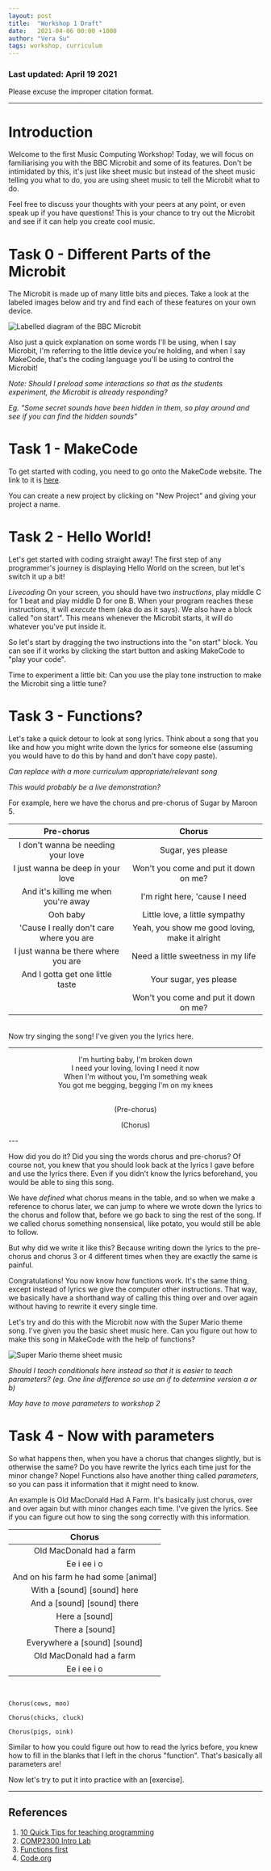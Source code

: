 ```yaml
---
layout: post
title:  "Workshop 1 Draft"
date:   2021-04-06 00:00 +1000
author: "Vera Su"
tags: workshop, curriculum
---
```


### Last updated: April 19 2021

Please excuse the improper citation format.

***

# Introduction

Welcome to the first Music Computing Workshop! Today, we will focus on familiarising you with the BBC Microbit and some of its features. Don't be intimidated by this, it's just like sheet music but instead of the sheet music telling you what to do, you are using sheet music to tell the Microbit what to do.

Feel free to discuss your thoughts with your peers at any point, or even speak up if you have questions! This is your chance to try out the Microbit and see if it can help you create cool music.

# Task 0 - Different Parts of the Microbit

The Microbit is made up of many little bits and pieces. Take a look at the labeled images below and try and find each of these features on your own device.

![Labelled diagram of the BBC Microbit](../assets/microbit-labelled.png)

Also just a quick explanation on some words I'll be using, when I say Microbit, I'm referring to the little device you're holding, and when I say MakeCode, that's the coding language you'll be using to control the Microbit!

*Note: Should I preload some interactions so that as the students experiment, the Microbit is already responding?*

*Eg. "Some secret sounds have been hidden in them, so play around and see if you can find the hidden sounds"*

# Task 1 - MakeCode

To get started with coding, you need to go onto the MakeCode website. The link to it is [here](https://makecode.microbit.org/).

You can create a new project by clicking on "New Project" and giving your project a name.

# Task 2 - Hello World!

Let's get started with coding straight away! The first step of any programmer's journey is displaying Hello World on the screen, but let's switch it up a bit!

*Livecoding*
On your screen, you should have two *instructions*, play middle C for 1 beat and play middle D for one B. When your program reaches these instructions, it will *execute* them (aka do as it says). We also have a block called "on start". This means whenever the Microbit starts, it will do whatever you've put inside it.

So let's start by dragging the two instructions into the "on start" block. You can see if it works by clicking the start button and asking MakeCode to "play your code".

Time to experiment a little bit: Can you use the play tone instruction to make the Microbit sing a little tune?

# Task 3 - Functions?

Let's take a quick detour to look at song lyrics. Think about a song that you like and how you might write down the lyrics for someone else (assuming you would have to do this by hand and don't have copy paste).

*Can replace with a more curriculum appropriate/relevant song*

*This would probably be a live demonstration?*

For example, here we have the chorus and pre-chorus of Sugar by Maroon 5.

| Pre-chorus                               |  Chorus                                         |
|:----------------------------------------:|:-----------------------------------------------:|
| I don't wanna be needing your love       | Sugar, yes please                               |
| I just wanna be deep in your love        | Won't you come and put it down on me?           |
| And it's killing me when you're away     | I'm right here, 'cause I need                   |
| Ooh baby                                 | Little love, a little sympathy                  |
| 'Cause I really don't care where you are | Yeah, you show me good loving, make it alright  |
| I just wanna be there where you are      | Need a little sweetness in my life              |
| And I gotta get one little taste         | Your sugar, yes please                          |
|                                          | Won't you come and put it down on me?           |

<br />
Now try singing the song! I've given you the lyrics here.

---
<center>
I'm hurting baby, I'm broken down<br />
I need your loving, loving I need it now<br />
When I'm without you, I'm something weak<br />
You got me begging, begging I'm on my knees<br />
<br />

(Pre-chorus)<br />

(Chorus)
</center>
---

How did you do it? Did you sing the words chorus and pre-chorus? Of course not, you knew that you should look back at the lyrics I gave before and use the lyrics there. Even if you didn't know the lyrics beforehand, you would be able to sing this song. 

We have *defined* what chorus means in the table, and so when we make a reference to chorus later, we can jump to where we wrote down the lyrics to the chorus and follow that, before we go back to sing the rest of the song. If we called chorus something nonsensical, like potato, you would still be able to follow.

But why did we write it like this? Because writing down the lyrics to the pre-chorus and chorus 3 or 4 different times when they are exactly the same is painful.

Congratulations! You now know how functions work. It's the same thing, except instead of lyrics we give the computer other instructions. That way, we basically have a shorthand way of calling this thing over and over again without having to rewrite it every single time.

Let's try and do this with the Microbit now with the Super Mario theme song. I've given you the basic sheet music here. Can you figure out how to make this song in MakeCode with the help of functions?

![Super Mario theme sheet music](..\assets\smb-sheet-music.png)

*Should I teach conditionals here instead so that it is easier to teach parameters? (eg. One line difference so use an if to determine version a or b)*

*May have to move parameters to workshop 2*

# Task 4 - Now with parameters

So what happens then, when you have a chorus that changes slightly, but is otherwise the same? Do you have rewrite the lyrics each time just for the minor change? Nope! Functions also have another thing called *parameters*, so you can pass it information that it might need to know.

An example is Old MacDonald Had A Farm. It's basically just chorus, over and over again but with minor changes each time. I've given the lyrics. See if you can figure out how to sing the song correctly with this information.


| Chorus                                   |
|:----------------------------------------:|
| Old MacDonald had a farm                 |
| Ee i ee i o                              |
| And on his farm he had some [animal]     |
| With a [sound] [sound] here              |
| And a [sound] [sound] there              |
| Here a [sound]                           |
| There a [sound]                          |
| Everywhere a [sound] [sound]             |
| Old MacDonald had a farm                 |
| Ee i ee i o                              |

<br />

`Chorus(cows, moo)`

`Chorus(chicks, cluck)`

`Chorus(pigs, oink)`

Similar to how you could figure out how to read the lyrics before, you knew how to fill in the blanks that I left in the chorus "function". That's basically all parameters are!

Now let's try to put it into practice with an [exercise].

*** 

## References
1. [10 Quick Tips for teaching programming](https://journals.plos.org/ploscompbiol/article?id=10.1371/journal.pcbi.1006023)
2. [COMP2300 Intro Lab](https://cs.anu.edu.au/courses/comp2300/labs/01-intro/)
3. [Functions first](https://www.researchgate.net/publication/305221737_The_teaching_of_functions_as_the_first_step_to_learn_imperative_programming)
4. [Code.org](https://www.youtube.com/watch?v=QuIMLel1mmw)